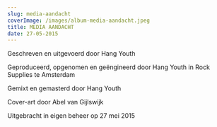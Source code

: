 ```yaml
---
slug: media-aandacht
coverImage: /images/album-media-aandacht.jpeg
title: MEDIA AANDACHT
date: 27-05-2015
---
```


Geschreven en uitgevoerd door Hang Youth

Geproduceerd, opgenomen en geëngineerd door Hang Youth in Rock Supplies te Amsterdam

Gemixt en gemasterd door Hang Youth

Cover-art door Abel van Gijlswijk

Uitgebracht in eigen beheer op 27 mei 2015

